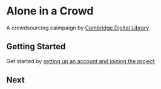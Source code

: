 # Alone in a Crowd
A crowdsourcing caimpaign by [Cambridge Digital Library](https://cudl.lib.cam.ac.uk/)

## Getting Started
Get started by [setting up an account and joining the project](/account-set-up.md)

## Next 
